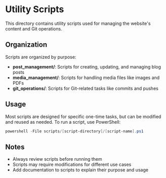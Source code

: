 # Utility Scripts

This directory contains utility scripts used for managing the website's content and Git operations.

## Organization

Scripts are organized by purpose:
- **post_management/**: Scripts for creating, updating, and managing blog posts
- **media_management/**: Scripts for handling media files like images and PDFs
- **git_operations/**: Scripts for Git-related tasks like commits and pushes

## Usage

Most scripts are designed for specific one-time tasks, but can be modified and reused as needed.
To run a script, use PowerShell:

```powershell
powershell -File scripts/[script-directory]/[script-name].ps1
```

## Notes

- Always review scripts before running them
- Scripts may require modifications for different use cases
- Add documentation to scripts to explain their purpose and usage 